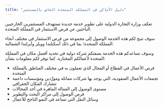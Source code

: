 ```yaml
---
title: "دليل الأماكن في المملكة المتحدة الخاص بالمستثمر"
---
```


تعكف وزارة التجارة الدولية على تطوير خدمة جديدة تستهدف المستثمرين الخارجيين الباحثين عن فرص الاستثمار في المملكة المتحدة.

سوف تتيح لكم هذه الخدمة الوصول إلى مجموعة من فرص الاستثمار في مختلف أنحاء المملكة المتحدة؛ بما في ذلك أسكتلندا وويلز وأيرلندا الشمالية.

وسوف تساعدكم هذه الخدمة بصفتكم شركة دولية في تحديد أفضل مكان في المملكة المتحدة لأعمالكم المختارة، كما توفر لكم معلومات بشأن:

- فرص الأعمال في القطاع أو المجال الذي تعملون به في مختلف المناطق بالمملكة المتحدة
- تجمعات الأعمال العنقودية، التي يوجد بها شركات مماثلة ومورِّدين ومؤسسات داعمة تتشارك المكان الجغرافي
- مستوى الوصول إلى العمالة الماهرة في أحد المجالات
- فرص الوصول إلى مراكز البحث والتطوير
- وسائل النقل التي تساعد في النمو الناجح للأعمال

